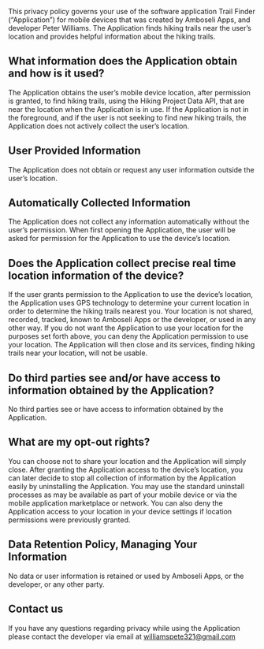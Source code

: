 
This privacy policy governs your use of the software application Trail Finder (“Application”) for mobile devices that was created by Amboseli Apps, and developer Peter Williams. The Application finds hiking trails near the user’s location and provides helpful information about the hiking trails.

## What information does the Application obtain and how is it used?
The Application obtains the user’s mobile device location, after permission is granted, to find hiking trails, using the Hiking Project Data API, that are near the location when the Application is in use. If the Application is not in the foreground, and if the user is not seeking to find new hiking trails, the Application does not actively collect the user’s location.

## User Provided Information 
The Application does not obtain or request any user information outside the user’s location.

## Automatically Collected Information 
The Application does not collect any information automatically without the user’s permission. When first opening the Application, the user will be asked for permission for the Application to use the device’s location.

## Does the Application collect precise real time location information of the device?
If the user grants permission to the Application to use the device’s location, the Application uses GPS technology to determine your current location in order to determine the hiking trails nearest you. Your location is not shared, recorded, tracked, known to Amboseli Apps or the developer, or used in any other way. If you do not want the Application to use your location for the purposes set forth above, you can deny the Application permission to use your location. The Application will then close and its services, finding hiking trails near your location, will not be usable.

## Do third parties see and/or have access to information obtained by the Application?
No third parties see or have access to information obtained by the Application.

## What are my opt-out rights?
You can choose not to share your location and the Application will simply close. After granting the Application access to the device’s location, you can later decide to stop all collection of information by the Application easily by uninstalling the Application. You may use the standard uninstall processes as may be available as part of your mobile device or via the mobile application marketplace or network. You can also deny the Application access to your location in your device settings if location permissions were previously granted. 

## Data Retention Policy, Managing Your Information
No data or user information is retained or used by Amboseli Apps, or the developer, or any other party.

## Contact us
If you have any questions regarding privacy while using the Application please contact the developer via email at williamspete321@gmail.com


